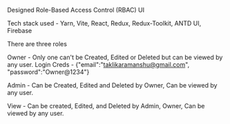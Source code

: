Designed Role-Based Access Control (RBAC) UI

Tech stack used - Yarn, Vite, React, Redux, Redux-Toolkit, ANTD UI, Firebase

There are three roles

Owner - Only one can't be  Created, Edited or  Deleted but can be viewed by any user.
Login Creds - {"email":"taklikaramanshu@gmail.com", "password":"Owner@1234"}

Admin - Can be Created, Edited and Deleted by Owner, Can be viewed by any user.

View - Can be created, Edited, and Deleted by Admin, Owner, Can be viewed by any user.